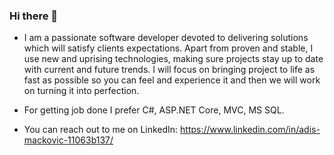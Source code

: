 ### Hi there 👋

- I am a passionate software developer devoted to delivering solutions which will satisfy clients expectations. Apart from proven and stable, I use new and uprising technologies, making sure projects stay up to date with current and future trends. I will focus on bringing project to life as fast as possible so you can feel and experience it and then we will work on turning it into perfection.

- For getting job done I prefer C#, ASP.NET Core, MVC, MS SQL.

- You can reach out to me on LinkedIn: https://www.linkedin.com/in/adis-mackovic-11063b137/

